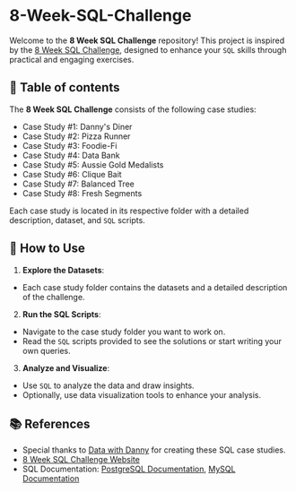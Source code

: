 # 8-Week-SQL-Challenge
Welcome to the **8 Week SQL Challenge** repository! This project is inspired by the [8 Week SQL Challenge](https://8weeksqlchallenge.com/getting-started/), designed to enhance your `SQL` skills through practical and engaging exercises.

## 🔎 Table of contents 
The **8 Week SQL Challenge** consists of the following case studies:

- Case Study #1: Danny's Diner
- Case Study #2: Pizza Runner
- Case Study #3: Foodie-Fi
- Case Study #4: Data Bank
- Case Study #5: Aussie Gold Medalists
- Case Study #6: Clique Bait
- Case Study #7: Balanced Tree
- Case Study #8: Fresh Segments

Each case study is located in its respective folder with a detailed description, dataset, and `SQL` scripts.

## 📂 How to Use
1. **Explore the Datasets**:
  - Each case study folder contains the datasets and a detailed description of the challenge.
2. **Run the SQL Scripts**:
  - Navigate to the case study folder you want to work on.
  - Read the `SQL` scripts provided to see the solutions or start writing your own queries.
3. **Analyze and Visualize**:
  - Use `SQL` to analyze the data and draw insights.
  - Optionally, use data visualization tools to enhance your analysis.

## 📚 References
- Special thanks to [Data with Danny](https://www.datawithdanny.com/) for creating these SQL case studies.
- [8 Week SQL Challenge Website](https://8weeksqlchallenge.com/getting-started/) 
- SQL Documentation: [PostgreSQL Documentation](https://www.postgresql.org/docs/), [MySQL Documentation](https://dev.mysql.com/doc/)
